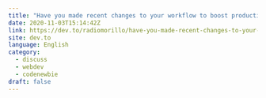 ```yaml
---
title: "Have you made recent changes to your workflow to boost productivity?"
date: 2020-11-03T15:14:42Z
link: https://dev.to/radiomorillo/have-you-made-recent-changes-to-your-workflow-to-boost-productivity-37ke?utm_medium=RSS&utm_source=news.12bit.vn
site: dev.to
language: English
category:
  - discuss
  - webdev
  - codenewbie
draft: false
---
```

